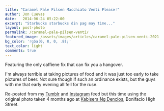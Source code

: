 ```yaml
---
title: "Caramel Pale Pilsen Macchiato Venti Please!"
author: Jon Cuevas
date:   2014-06-24 05:22:00
excerpt: "Starbucks starbucks din pag may time..."
layout: post-photo
permalink: /caramel-pale-pilsen-venti/
featured_image: /assets/images/articles/caramel-pale-pilsen-venti-2021.jpg
bg_color: 'rgba(0, 0, 0, .8);'
text_color: light
comments: true
---
```

<p class="lead">Featuring the only caffiene fix that can fix you a hangover.</p>

I'm always terrible at taking pictures of food and it was just too early to take pictures of beer. Not sure though if such an ordinance exists, but the guys with me that early evening all fell for the ruse.

Re-posted from my [Tumblr][1] and [Instagram][2] feed but this time using the original photo taken 4 months ago at [Kabisera Ng Dencios][3], Bonifacio High Street. 

[1]: http://archondigital.tumblr.com/post/77796559228/starbucks-starbucks-din-pag-may-time-at
[2]: http://instagram.com/p/k1i6D8mq4E
[3]: https://foursquare.com/v/kabisera-ng-dencios/4b866c17f964a520778931e3